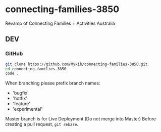 # connecting-families-3850
Revamp of Connecting Families + Activities Australia

## DEV
### GitHub

```bash
git clone https://github.com/Mykib/connecting-families-3850.git
cd connecting-families-3850
code .
```
When branching please prefix branch names:
- 'bugfix'
- 'hotfix'
- 'feature'
- 'experimental'

Master branch is for Live Deployment (Do not merge into Master)
Before creating a pull request, `git rebase`.